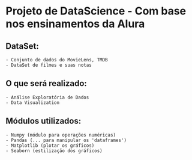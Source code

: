# Projeto de DataScience - Com base nos ensinamentos da Alura

## DataSet:
    - Conjunto de dados do MovieLens, TMDB
    - DataSet de filmes e suas notas

## O que será realizado:
    - Análise Exploratória de Dados
    - Data Visualization

## Módulos utilizados:
    - Numpy (módulo para operações numéricas)
    - Pandas (... para manipular os 'dataframes')
    - Matplotlib (plotar os gráficos)
    - Seaborn (estilização dos gráficos)